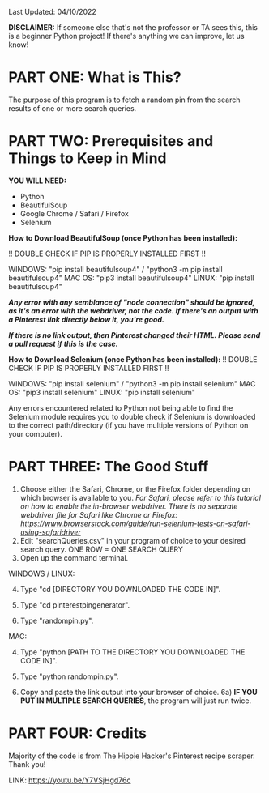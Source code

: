 Last Updated: 04/10/2022


**DISCLAIMER:** If someone else that's not the professor or TA sees this, this is a beginner
Python project! If there's anything we can improve, let us know!

# PART ONE: What is This?
The purpose of this program is to fetch a random pin from the search results of one or more search queries.



# PART TWO: Prerequisites and Things to Keep in Mind

**YOU WILL NEED:**
* Python
* BeautifulSoup
* Google Chrome / Safari / Firefox
* Selenium

**How to Download BeautifulSoup (once Python has been installed):**

!! DOUBLE CHECK IF PIP IS PROPERLY INSTALLED FIRST !!

WINDOWS: "pip install beautifulsoup4" / "python3 -m pip install beautifulsoup4"
MAC OS: "pip3 install beautifulsoup4"
LINUX: "pip install beautifulsoup4"

***Any error with any semblance of "node connection" should be ignored, as it's an error with the webdriver, not the code. If there's
an output with a Pinterest link directly below it, you're good.***

***If there is no link output, then Pinterest changed their HTML. Please send a pull request if this is the case.***

**How to Download Selenium (once Python has been installed):**
!! DOUBLE CHECK IF PIP IS PROPERLY INSTALLED FIRST !!

WINDOWS: "pip install selenium" / "python3 -m pip install selenium"
MAC OS: "pip3 install selenium"
LINUX: "pip install selenium"

Any errors encountered related to Python not being able to find the Selenium module requires you to double check if Selenium is downloaded to the correct path/directory (if you have multiple versions of Python on your computer).




# PART THREE: The Good Stuff

1) Choose either the Safari, Chrome, or the Firefox folder depending on which browser is available to you. *For Safari, please refer to this tutorial on how to enable the in-browser webdriver. There is no separate webdriver file
for Safari like Chrome or Firefox: https://www.browserstack.com/guide/run-selenium-tests-on-safari-using-safaridriver*
2) Edit "searchQueries.csv" in your program of choice to your desired search query. ONE ROW = ONE SEARCH QUERY
3) Open up the command terminal.

WINDOWS / LINUX:

4) Type "cd [DIRECTORY YOU DOWNLOADED THE CODE IN]".
5) Type "cd pinterestpingenerator".

6) Type "randompin.py".

MAC:

4) Type "python [PATH TO THE DIRECTORY YOU DOWNLOADED THE CODE IN]".
5) Type "python randompin.py".

6) Copy and paste the link output into your browser of choice.
    6a) **IF YOU PUT IN MULTIPLE SEARCH QUERIES**, the program will just run twice. 





# PART FOUR: Credits

Majority of the code is from The Hippie Hacker's Pinterest recipe scraper. Thank you!

LINK: https://youtu.be/Y7VSjHgd76c
